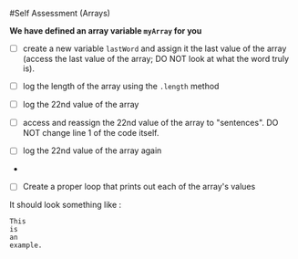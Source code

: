 #Self Assessment (Arrays)

**We have defined an array variable `myArray` for you**

* [ ] create a new variable `lastWord` and assign it the last value of the array (access the last value of the array; DO NOT look at what the word truly is).

* [ ] log the length of the array using the `.length` method

* [ ] log the 22nd value of the array

* [ ] access and reassign the 22nd value of the array to "sentences". DO NOT change line 1 of the code itself.

* [ ] log the 22nd value of the array again

-

* [ ] Create a proper loop that prints out each of the array's values

It should look something like :

````
This
is
an
example.

````
